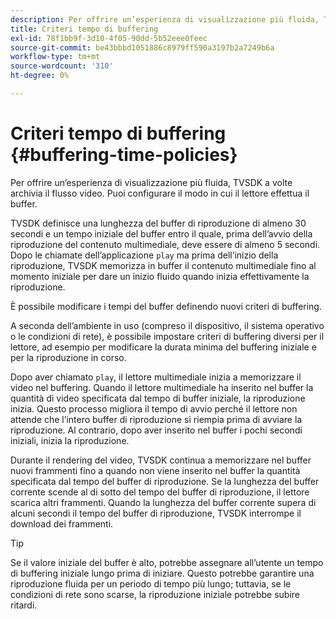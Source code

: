 ```yaml
---
description: Per offrire un’esperienza di visualizzazione più fluida, TVSDK a volte archivia il flusso video. Puoi configurare il modo in cui il lettore effettua il buffer.
title: Criteri tempo di buffering
exl-id: 78f1bb9f-3d10-4f05-90dd-5b52eee0feec
source-git-commit: be43bbbd1051886c8979ff590a3197b2a7249b6a
workflow-type: tm+mt
source-wordcount: '310'
ht-degree: 0%

---
```


# Criteri tempo di buffering {#buffering-time-policies}

Per offrire un’esperienza di visualizzazione più fluida, TVSDK a volte archivia il flusso video. Puoi configurare il modo in cui il lettore effettua il buffer.

TVSDK definisce una lunghezza del buffer di riproduzione di almeno 30 secondi e un tempo iniziale del buffer entro il quale, prima dell’avvio della riproduzione del contenuto multimediale, deve essere di almeno 5 secondi. Dopo le chiamate dell’applicazione `play` ma prima dell’inizio della riproduzione, TVSDK memorizza in buffer il contenuto multimediale fino al momento iniziale per dare un inizio fluido quando inizia effettivamente la riproduzione.

È possibile modificare i tempi del buffer definendo nuovi criteri di buffering.

<!--<a id="section_F6EEE15600814A70A57CCBACE20D68BD"></a>-->

A seconda dell’ambiente in uso (compreso il dispositivo, il sistema operativo o le condizioni di rete), è possibile impostare criteri di buffering diversi per il lettore, ad esempio per modificare la durata minima del buffering iniziale e per la riproduzione in corso.

Dopo aver chiamato `play`, il lettore multimediale inizia a memorizzare il video nel buffering. Quando il lettore multimediale ha inserito nel buffer la quantità di video specificata dal tempo di buffer iniziale, la riproduzione inizia. Questo processo migliora il tempo di avvio perché il lettore non attende che l’intero buffer di riproduzione si riempia prima di avviare la riproduzione. Al contrario, dopo aver inserito nel buffer i pochi secondi iniziali, inizia la riproduzione.

Durante il rendering del video, TVSDK continua a memorizzare nel buffer nuovi frammenti fino a quando non viene inserito nel buffer la quantità specificata dal tempo del buffer di riproduzione. Se la lunghezza del buffer corrente scende al di sotto del tempo del buffer di riproduzione, il lettore scarica altri frammenti. Quando la lunghezza del buffer corrente supera di alcuni secondi il tempo del buffer di riproduzione, TVSDK interrompe il download dei frammenti.

>[!TIP]
>
>Se il valore iniziale del buffer è alto, potrebbe assegnare all’utente un tempo di buffering iniziale lungo prima di iniziare. Questo potrebbe garantire una riproduzione fluida per un periodo di tempo più lungo; tuttavia, se le condizioni di rete sono scarse, la riproduzione iniziale potrebbe subire ritardi.
